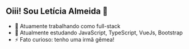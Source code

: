 ## Oiii! Sou Letícia Almeida 👋

- 🔭 Atuamente trabalhando como full-stack
- 🌱 Atualmente estudando JavaScript, TypeScript, VueJs, Bootstrap
- ⚡ Fato curioso: tenho uma irmã gêmea!

